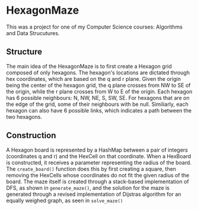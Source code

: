 # HexagonMaze

This was a project for one of my Computer Science courses: Algorithms and Data Strucutures.

## Structure
The main idea of the HexagonMaze is to first create a Hexagon grid composed of only hexagons. The hexagon's locations are dictated through hex coordinates, which are based on the q and r plane. Given the origin being the center of the hexagon grid, the q plane crosses from NW to SE of the origin, while the r plane crosses from W to E of the origin. Each hexagon has 6 possible neighbours: N, NW, NE, S, SW, SE. For hexagons that are on the edge of the grid, some of their neighbours with be null. Similiarly, each hexagon can also have 6 possible links, which indicates a path between the two hexagons. 

## Construction
A Hexagon board is represented by a HashMap between a pair of integers (coordinates q and r) and the HexCell on that coordinate. When a HexBoard is constructed, it receives a parameter representing the radius of the board. The ``create_board()`` function does this by first creating a square, then removing the HexCells whose coordinates do not fit the given radius of the board. The maze itself is created through a stack-based implementation of DFS, as shown in ``generate_maze()``, and the solution for the maze is generated through a revised implementation of Dijstras algorithm for an equally weighed graph, as seen in ``solve_maze()``
